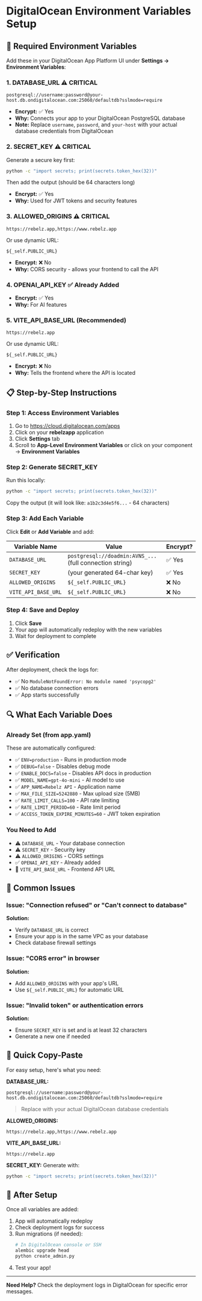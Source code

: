 # DigitalOcean Environment Variables Setup

## 🎯 Required Environment Variables

Add these in your DigitalOcean App Platform UI under **Settings → Environment Variables**:

### 1. DATABASE_URL ⚠️ **CRITICAL**
```
postgresql://username:password@your-host.db.ondigitalocean.com:25060/defaultdb?sslmode=require
```
- **Encrypt:** ✅ Yes
- **Why:** Connects your app to your DigitalOcean PostgreSQL database
- **Note:** Replace `username`, `password`, and `your-host` with your actual database credentials from DigitalOcean

### 2. SECRET_KEY ⚠️ **CRITICAL**
Generate a secure key first:
```bash
python -c "import secrets; print(secrets.token_hex(32))"
```
Then add the output (should be 64 characters long)
- **Encrypt:** ✅ Yes
- **Why:** Used for JWT tokens and security features

### 3. ALLOWED_ORIGINS ⚠️ **CRITICAL**
```
https://rebelz.app,https://www.rebelz.app
```
Or use dynamic URL:
```
${_self.PUBLIC_URL}
```
- **Encrypt:** ❌ No
- **Why:** CORS security - allows your frontend to call the API

### 4. OPENAI_API_KEY ✅ **Already Added**
- **Encrypt:** ✅ Yes
- **Why:** For AI features

### 5. VITE_API_BASE_URL (Recommended)
```
https://rebelz.app
```
Or use dynamic URL:
```
${_self.PUBLIC_URL}
```
- **Encrypt:** ❌ No
- **Why:** Tells the frontend where the API is located

## 📋 Step-by-Step Instructions

### Step 1: Access Environment Variables
1. Go to https://cloud.digitalocean.com/apps
2. Click on your **rebelzapp** application
3. Click **Settings** tab
4. Scroll to **App-Level Environment Variables** or click on your component → **Environment Variables**

### Step 2: Generate SECRET_KEY
Run this locally:
```bash
python -c "import secrets; print(secrets.token_hex(32))"
```
Copy the output (it will look like: `a1b2c3d4e5f6...` - 64 characters)

### Step 3: Add Each Variable
Click **Edit** or **Add Variable** and add:

| Variable Name | Value | Encrypt? |
|---------------|-------|----------|
| `DATABASE_URL` | `postgresql://doadmin:AVNS_...` (full connection string) | ✅ Yes |
| `SECRET_KEY` | (your generated 64-char key) | ✅ Yes |
| `ALLOWED_ORIGINS` | `${_self.PUBLIC_URL}` | ❌ No |
| `VITE_API_BASE_URL` | `${_self.PUBLIC_URL}` | ❌ No |

### Step 4: Save and Deploy
1. Click **Save**
2. Your app will automatically redeploy with the new variables
3. Wait for deployment to complete

## ✅ Verification

After deployment, check the logs for:
- ✅ No `ModuleNotFoundError: No module named 'psycopg2'`
- ✅ No database connection errors
- ✅ App starts successfully

## 🔍 What Each Variable Does

### Already Set (from app.yaml)
These are automatically configured:
- ✅ `ENV=production` - Runs in production mode
- ✅ `DEBUG=false` - Disables debug mode
- ✅ `ENABLE_DOCS=false` - Disables API docs in production
- ✅ `MODEL_NAME=gpt-4o-mini` - AI model to use
- ✅ `APP_NAME=Rebelz API` - Application name
- ✅ `MAX_FILE_SIZE=5242880` - Max upload size (5MB)
- ✅ `RATE_LIMIT_CALLS=100` - API rate limiting
- ✅ `RATE_LIMIT_PERIOD=60` - Rate limit period
- ✅ `ACCESS_TOKEN_EXPIRE_MINUTES=60` - JWT token expiration

### You Need to Add
- ⚠️ `DATABASE_URL` - Your database connection
- ⚠️ `SECRET_KEY` - Security key
- ⚠️ `ALLOWED_ORIGINS` - CORS settings
- ✅ `OPENAI_API_KEY` - Already added
- 📝 `VITE_API_BASE_URL` - Frontend API URL

## 🚨 Common Issues

### Issue: "Connection refused" or "Can't connect to database"
**Solution:** 
- Verify `DATABASE_URL` is correct
- Ensure your app is in the same VPC as your database
- Check database firewall settings

### Issue: "CORS error" in browser
**Solution:**
- Add `ALLOWED_ORIGINS` with your app's URL
- Use `${_self.PUBLIC_URL}` for automatic URL

### Issue: "Invalid token" or authentication errors
**Solution:**
- Ensure `SECRET_KEY` is set and is at least 32 characters
- Generate a new one if needed

## 📝 Quick Copy-Paste

For easy setup, here's what you need:

**DATABASE_URL:**
```
postgresql://username:password@your-host.db.ondigitalocean.com:25060/defaultdb?sslmode=require
```
> Replace with your actual DigitalOcean database credentials

**ALLOWED_ORIGINS:**
```
https://rebelz.app,https://www.rebelz.app
```

**VITE_API_BASE_URL:**
```
https://rebelz.app
```

**SECRET_KEY:**
Generate with:
```bash
python -c "import secrets; print(secrets.token_hex(32))"
```

## 🎉 After Setup

Once all variables are added:
1. App will automatically redeploy
2. Check deployment logs for success
3. Run migrations (if needed):
   ```bash
   # In DigitalOcean console or SSH
   alembic upgrade head
   python create_admin.py
   ```
4. Test your app!

---

**Need Help?** Check the deployment logs in DigitalOcean for specific error messages.

